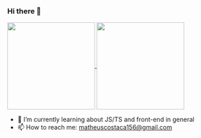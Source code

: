 ### Hi there 👋

<a href="https://github.com/mcostaca/github-readme-stats">
  <img height=200 align="center" src="https://github-readme-stats.vercel.app/api?username=mcostaca&theme=radical" />
</a>
<a href="https://github.com/mcostaca/convoychat">
  <img height=200 align="center" src="https://github-readme-stats.vercel.app/api/top-langs?username=mcostaca&layout=compact&langs_count=8&card_width=320" />
</a>

- 🌱 I’m currently learning about JS/TS and front-end in general
- 📫 How to reach me: matheuscostaca156@gmail.com
